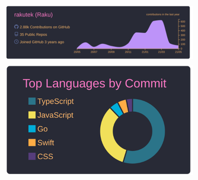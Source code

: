 [![](https://raw.githubusercontent.com/rakutek/rakutek/master/profile-summary-card-output/dracula/0-profile-details.svg)](https://github.com/vn7n24fzkq/github-profile-summary-cards)

[![](https://raw.githubusercontent.com/rakutek/rakutek/master/profile-summary-card-output/dracula/2-most-commit-language.svg)](https://github.com/vn7n24fzkq/github-profile-summary-cards)
